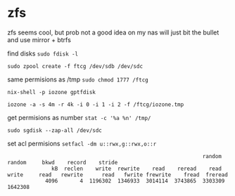 # zfs

zfs seems cool, but prob not a good idea on my nas
will just bit the bullet and use mirror + btrfs

find disks `sudo fdisk -l`

`sudo zpool create -f ftcg /dev/sdb /dev/sdc`

same permisions as /tmp
`sudo chmod 1777 /ftcg`

`nix-shell -p iozone gptfdisk`

`iozone -a -s 4m -r 4k -i 0 -i 1 -i 2 -f /ftcg/iozone.tmp`

get permisions as number
`stat -c '%a %n' /tmp/`


`sudo sgdisk --zap-all /dev/sdc`

set acl permisions
`setfacl -dm u::rwx,g::rwx,o::r`

```
                                                              random    random     bkwd    record    stride                                    
              kB  reclen    write  rewrite    read    reread    read     write     read   rewrite      read   fwrite frewrite    fread  freread
            4096       4  1196302  1346933  3014114  3743865  3303309  1642308                                                                
```
